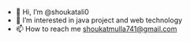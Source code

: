 - 👋 Hi, I’m @shoukatali0
- 👀 I’m interested in java project and web technology
- 📫 How to reach me shoukatmulla741@gmail.com

<!---
shoukatali0/shoukatali0 is a ✨ special ✨ repository because its `README.md` (this file) appears on your GitHub profile.
You can click the Preview link to take a look at your changes.
--->
